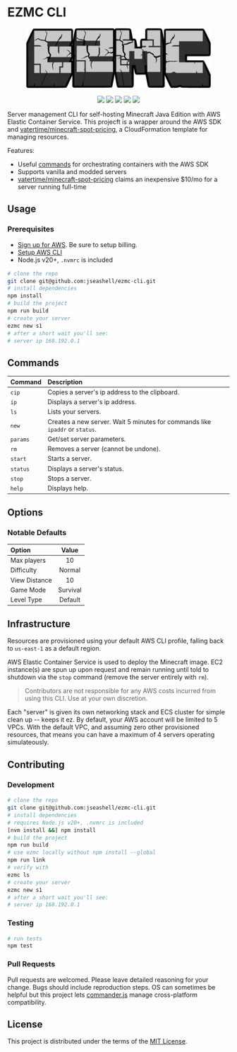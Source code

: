 # EZMC CLI

<p align="center">
  <img src="./public/logo-sm.png" />
</p>

<p align="center">
    <img src="https://sonarcloud.io/api/project_badges/measure?project=jseashell_ezmc-cli&metric=reliability_rating" />
    <img src="https://sonarcloud.io/api/project_badges/measure?project=jseashell_ezmc-cli&metric=sqale_rating" />
    <img src="https://sonarcloud.io/api/project_badges/measure?project=jseashell_ezmc-cli&metric=security_rating" />
    <img src="https://sonarcloud.io/api/project_badges/measure?project=jseashell_ezmc-cli&metric=vulnerabilities" />
    <img src="https://sonarcloud.io/api/project_badges/measure?project=jseashell_ezmc-cli&metric=bugs" />
</p>

Server management CLI for self-hosting Minecraft Java Edition with AWS Elastic Container Service. This projecft is a wrapper around the AWS SDK and [vatertime/minecraft-spot-pricing](https://github.com/vatertime/minecraft-spot-pricing), a CloudFormation template for managing resources.

Features:

- Useful [commands](#commands) for orchestrating containers with the AWS SDK
- Supports vanilla and modded servers
- [vatertime/minecraft-spot-pricing](https://github.com/vatertime/minecraft-spot-pricing) claims an inexpensive $10/mo for a server running full-time

## Usage

### Prerequisites

- [Sign up for AWS](https://aws.amazon.com/free). Be sure to setup billing.
- [Setup AWS CLI](https://docs.aws.amazon.com/cli/latest/userguide/cli-chap-getting-started.html)
- Node.js v20+, `.nvmrc` is included

```sh
# clone the repo
git clone git@github.com:jseashell/ezmc-cli.git
# install dependencies
npm install
# build the project
npm run build
# create your server
ezmc new s1
# after a short wait you'll see:
# server ip 168.192.0.1
```

## Commands

| Command  | Description                                                                  |
| :------- | :--------------------------------------------------------------------------- |
| `cip`    | Copies a server's ip address to the clipboard.                               |
| `ip`     | Displays a server's ip address.                                              |
| `ls`     | Lists your servers.                                                          |
| `new`    | Creates a new server. Wait 5 minutes for commands like `ipaddr` or `status`. |
| `params` | Get/set server parameters.                                                   |
| `rm`     | Removes a server (cannot be undone).                                         |
| `start`  | Starts a server.                                                             |
| `status` | Displays a server's status.                                                  |
| `stop`   | Stops a server.                                                              |
| `help`   | Displays help.                                                               |

## Options

### Notable Defaults

| Option        |  Value   |
| :------------ | :------: |
| Max players   |    10    |
| Difficulty    |  Normal  |
| View Distance |    10    |
| Game Mode     | Survival |
| Level Type    | Default  |

## Infrastructure

Resources are provisioned using your default AWS CLI profile, falling back to `us-east-1` as a default region.

AWS Elastic Container Service is used to deploy the Minecraft image. EC2 instance(s) are spun up upon request and remain running until told to shutdown via the `stop` command (remove the server entirely with `rm`).

> Contributors are not responsible for any AWS costs incurred from using this CLI. Use at your own discretion.

Each "server" is given its own networking stack and ECS cluster for simple clean up -- keeps it ez. By default, your AWS account will be limited to 5 VPCs. With the default VPC, and assuming zero other provisioned resources, that means you can have a maximum of 4 servers operating simulateously.

## Contributing

### Development

```sh
# clone the repo
git clone git@github.com:jseashell/ezmc-cli.git
# install dependencies
# requires Node.js v20+, .nvmrc is included
[nvm install &&] npm install
# build the project
npm run build
# use ezmc locally without npm install --global
npm run link
# verify with
ezmc ls
# create your server
ezmc new s1
# after a short wait you'll see:
# server ip 168.192.0.1
```

### Testing

```sh
# run tests
npm test
```

### Pull Requests

Pull requests are welcomed. Please leave detailed reasoning for your change. Bugs should include reproduction steps. OS can sometimes be helpful but this project lets [commander.js](https://github.com/tj/commander.js) manage cross-platform compatibility.

## License

This project is distributed under the terms of the [MIT License](./LICENSE).
